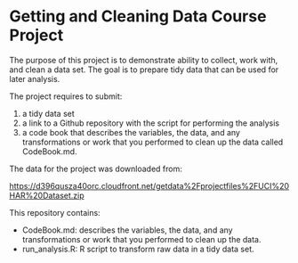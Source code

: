 # Getting and Cleaning Data Course Project

The purpose of this project is to demonstrate ability to collect, work 
with, and clean a data set. The goal is to prepare tidy data that can be used 
for later analysis.

The project requires to submit:
1. a tidy data set
2. a link to a Github repository with the script for performing the analysis
3. a code book that describes the variables, the data, and any transformations
or work that you performed to clean up the data called CodeBook.md.

The data for the project was downloaded from:

https://d396qusza40orc.cloudfront.net/getdata%2Fprojectfiles%2FUCI%20HAR%20Dataset.zip

This repository contains:
* CodeBook.md: describes the variables, the data, and any transformations or work that you performed to clean up the data.
* run_analysis.R: R script to transform raw data in a tidy data set.

